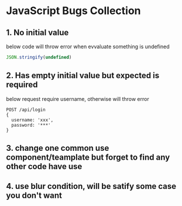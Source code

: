 # JavaScript Bugs Collection

## 1. No initial value
below code will throw error when evvaluate something is undefined
```js
JSON.stringify(undefined)
```

## 2. Has empty initial value but expected is required
below request require username, otherwise will throw error
```
POST /api/login
{
  username: 'xxx',
  password: '***'
}
```

## 3. change one common use component/teamplate but forget to find any other code have use

## 4. use blur condition, will be satify some case you don't want